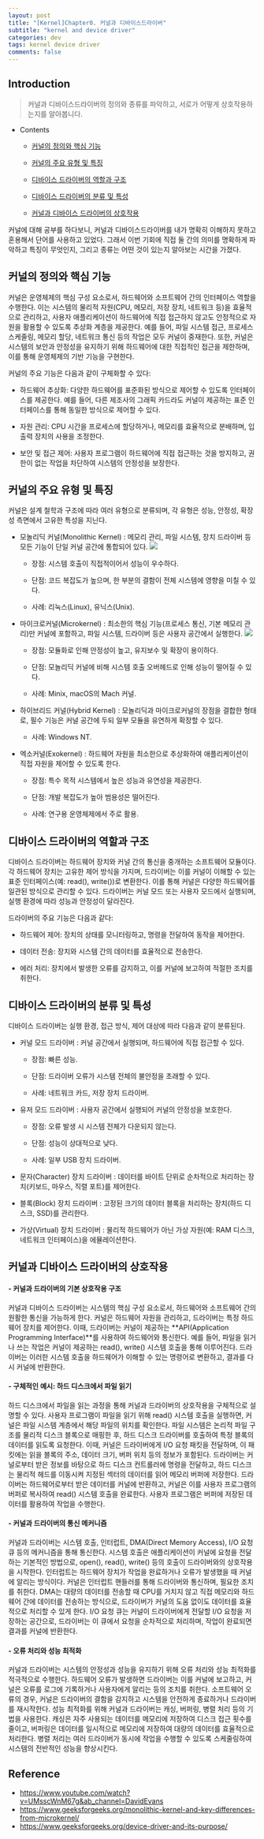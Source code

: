 ```yaml
---
layout: post
title: "[Kernel]Chapter0. 커널과 디바이스드라이버"
subtitle: "kernel and device driver"
categories: dev
tags: kernel device driver
comments: false
---
```


## Introduction
> 커널과 디바이스드라이버의 정의와 종류를 파악하고, 서로가 어떻게 상호작용하는지를 알아봅니다.

- Contents
	- [커널의 정의와 핵심 기능](#커널의-정의와-핵심-기능)
	
	- [커널의 주요 유형 및 특징](#커널의-주요-유형-및-특징)
	
	- [디바이스 드라이버의 역할과 구조](#디바이스-드라이버의-역할과-구조)

   - [디바이스 드라이버의 분류 및 특성](#디바이스-드라이버의-분류-및-특성)

   - [커널과 디바이스 드라이버의 상호작용](#커널과-디바이스-드라이버의-상호작용)
  
    
  
커널에 대해 공부를 하다보니, 커널과 디바이스드라이버를 내가 명확히 이해하지 못하고 혼용해서 단어를 사용하고 있었다. 그래서 이번 기회에 직접 둘 간의 의미를 명확하게 파악하고 특징이 무엇인지, 그리고 종류는 어떤 것이 있는지 알아보는 시간을 가졌다.

## 커널의 정의와 핵심 기능

커널은 운영체제의 핵심 구성 요소로서, 하드웨어와 소프트웨어 간의 인터페이스 역할을 수행한다. 이는 시스템의 물리적 자원(CPU, 메모리, 저장 장치, 네트워크 등)을 효율적으로 관리하고, 사용자 애플리케이션이 하드웨어에 직접 접근하지 않고도 안정적으로 자원을 활용할 수 있도록 추상화 계층을 제공한다. 예를 들어, 파일 시스템 접근, 프로세스 스케줄링, 메모리 할당, 네트워크 통신 등의 작업은 모두 커널이 중재한다. 또한, 커널은 시스템의 보안과 안정성을 유지하기 위해 하드웨어에 대한 직접적인 접근을 제한하며, 이를 통해 운영체제의 기반 기능을 구현한다.

커널의 주요 기능은 다음과 같이 구체화할 수 있다:

- 하드웨어 추상화: 다양한 하드웨어를 표준화된 방식으로 제어할 수 있도록 인터페이스를 제공한다. 예를 들어, 다른 제조사의 그래픽 카드라도 커널이 제공하는 표준 인터페이스를 통해 동일한 방식으로 제어할 수 있다.

- 자원 관리: CPU 시간을 프로세스에 할당하거나, 메모리를 효율적으로 분배하며, 입출력 장치의 사용을 조정한다.

- 보안 및 접근 제어: 사용자 프로그램이 하드웨어에 직접 접근하는 것을 방지하고, 권한이 없는 작업을 차단하여 시스템의 안정성을 보장한다.

## 커널의 주요 유형 및 특징

커널은 설계 철학과 구조에 따라 여러 유형으로 분류되며, 각 유형은 성능, 안정성, 확장성 측면에서 고유한 특성을 지닌다.

- 모놀리딕 커널(Monolithic Kernel) : 메모리 관리, 파일 시스템, 장치 드라이버 등 모든 기능이 단일 커널 공간에 통합되어 있다.
![](https://velog.velcdn.com/images/yeosu623/post/04c98645-44ab-447d-b6a4-13186e67a260/image.png)

  - 장점: 시스템 호출이 직접적이어서 성능이 우수하다.

  - 단점: 코드 복잡도가 높으며, 한 부분의 결함이 전체 시스템에 영향을 미칠 수 있다.

  - 사례: 리눅스(Linux), 유닉스(Unix).

- 마이크로커널(Microkernel) : 최소한의 핵심 기능(프로세스 통신, 기본 메모리 관리)만 커널에 포함하고, 파일 시스템, 드라이버 등은 사용자 공간에서 실행한다.
![](https://velog.velcdn.com/images/yeosu623/post/0147a3f1-d4c8-455a-8f70-05339b5033ea/image.png)

  - 장점: 모듈화로 인해 안정성이 높고, 유지보수 및 확장이 용이하다.

  - 단점: 모놀리딕 커널에 비해 시스템 호출 오버헤드로 인해 성능이 떨어질 수 있다.

  - 사례: Minix, macOS의 Mach 커널.

- 하이브리드 커널(Hybrid Kernel) : 모놀리딕과 마이크로커널의 장점을 결합한 형태로, 필수 기능은 커널 공간에 두되 일부 모듈을 유연하게 확장할 수 있다.

  - 사례: Windows NT.

- 엑소커널(Exokernel) : 하드웨어 자원을 최소한으로 추상화하여 애플리케이션이 직접 자원을 제어할 수 있도록 한다.

  - 장점: 특수 목적 시스템에서 높은 성능과 유연성을 제공한다.

  - 단점: 개발 복잡도가 높아 범용성은 떨어진다.

  - 사례: 연구용 운영체제에서 주로 활용.

## 디바이스 드라이버의 역할과 구조

디바이스 드라이버는 하드웨어 장치와 커널 간의 통신을 중개하는 소프트웨어 모듈이다. 각 하드웨어 장치는 고유한 제어 방식을 가지며, 드라이버는 이를 커널이 이해할 수 있는 표준 인터페이스(예: read(), write())로 변환한다. 이를 통해 커널은 다양한 하드웨어를 일관된 방식으로 관리할 수 있다. 드라이버는 커널 모드 또는 사용자 모드에서 실행되며, 실행 환경에 따라 성능과 안정성이 달라진다.

드라이버의 주요 기능은 다음과 같다:

 - 하드웨어 제어: 장치의 상태를 모니터링하고, 명령을 전달하여 동작을 제어한다.

 - 데이터 전송: 장치와 시스템 간의 데이터를 효율적으로 전송한다.

 - 에러 처리: 장치에서 발생한 오류를 감지하고, 이를 커널에 보고하여 적절한 조치를 취한다.

## 디바이스 드라이버의 분류 및 특성

디바이스 드라이버는 실행 환경, 접근 방식, 제어 대상에 따라 다음과 같이 분류된다.

- 커널 모드 드라이버 : 커널 공간에서 실행되며, 하드웨어에 직접 접근할 수 있다.

  - 장점: 빠른 성능.

  - 단점: 드라이버 오류가 시스템 전체의 불안정을 초래할 수 있다.
  
  - 사례: 네트워크 카드, 저장 장치 드라이버.

- 유저 모드 드라이버 : 사용자 공간에서 실행되어 커널의 안정성을 보호한다.

  - 장점: 오류 발생 시 시스템 전체가 다운되지 않는다.

  - 단점: 성능이 상대적으로 낮다.

  - 사례: 일부 USB 장치 드라이버.

- 문자(Character) 장치 드라이버 : 데이터를 바이트 단위로 순차적으로 처리하는 장치(키보드, 마우스, 직렬 포트)를 제어한다.

- 블록(Block) 장치 드라이버 : 고정된 크기의 데이터 블록을 처리하는 장치(하드 디스크, SSD)를 관리한다.

- 가상(Virtual) 장치 드라이버 : 물리적 하드웨어가 아닌 가상 자원(예: RAM 디스크, 네트워크 인터페이스)을 에뮬레이션한다.
  
## 커널과 디바이스 드라이버의 상호작용

#### - 커널과 드라이버의 기본 상호작용 구조
커널과 디바이스 드라이버는 시스템의 핵심 구성 요소로서, 하드웨어와 소프트웨어 간의 원활한 통신을 가능하게 한다. 커널은 하드웨어 자원을 관리하고, 드라이버는 특정 하드웨어 장치를 제어한다. 이때, 드라이버는 커널이 제공하는 **API(Application Programming Interface)**를 사용하여 하드웨어와 통신한다. 예를 들어, 파일을 읽거나 쓰는 작업은 커널이 제공하는 read(), write() 시스템 호출을 통해 이루어진다. 드라이버는 이러한 시스템 호출을 하드웨어가 이해할 수 있는 명령어로 변환하고, 결과를 다시 커널에 반환한다.

#### - 구체적인 예시: 하드 디스크에서 파일 읽기

하드 디스크에서 파일을 읽는 과정을 통해 커널과 드라이버의 상호작용을 구체적으로 설명할 수 있다. 사용자 프로그램이 파일을 읽기 위해 read() 시스템 호출을 실행하면, 커널은 파일 시스템 계층에서 해당 파일의 위치를 확인한다. 파일 시스템은 논리적 파일 구조를 물리적 디스크 블록으로 매핑한 후, 하드 디스크 드라이버를 호출하여 특정 블록의 데이터를 읽도록 요청한다. 이때, 커널은 드라이버에게 I/O 요청 패킷을 전달하며, 이 패킷에는 읽을 블록의 주소, 데이터 크기, 버퍼 위치 등의 정보가 포함된다. 드라이버는 커널로부터 받은 정보를 바탕으로 하드 디스크 컨트롤러에 명령을 전달하고, 하드 디스크는 물리적 헤드를 이동시켜 지정된 섹터의 데이터를 읽어 메모리 버퍼에 저장한다. 드라이버는 하드웨어로부터 받은 데이터를 커널에 반환하고, 커널은 이를 사용자 프로그램의 버퍼로 복사하여 read() 시스템 호출을 완료한다. 사용자 프로그램은 버퍼에 저장된 데이터를 활용하여 작업을 수행한다.

#### - 커널과 드라이버의 통신 메커니즘

커널과 드라이버는 시스템 호출, 인터럽트, DMA(Direct Memory Access), I/O 요청 큐 등의 메커니즘을 통해 통신한다. 시스템 호출은 애플리케이션이 커널에 요청을 전달하는 기본적인 방법으로, open(), read(), write() 등의 호출이 드라이버와의 상호작용을 시작한다. 인터럽트는 하드웨어 장치가 작업을 완료하거나 오류가 발생했을 때 커널에 알리는 방식이다. 커널은 인터럽트 핸들러를 통해 드라이버와 통신하며, 필요한 조치를 취한다. DMA는 대량의 데이터를 전송할 때 CPU를 거치지 않고 직접 메모리와 하드웨어 간에 데이터를 전송하는 방식으로, 드라이버가 커널의 도움 없이도 데이터를 효율적으로 처리할 수 있게 한다. I/O 요청 큐는 커널이 드라이버에게 전달할 I/O 요청을 저장하는 공간으로, 드라이버는 이 큐에서 요청을 순차적으로 처리하며, 작업이 완료되면 결과를 커널에 반환한다.

#### - 오류 처리와 성능 최적화

커널과 드라이버는 시스템의 안정성과 성능을 유지하기 위해 오류 처리와 성능 최적화를 적극적으로 수행한다. 하드웨어 오류가 발생하면 드라이버는 이를 커널에 보고하고, 커널은 오류를 로그에 기록하거나 사용자에게 알리는 등의 조치를 취한다. 소프트웨어 오류의 경우, 커널은 드라이버의 결함을 감지하고 시스템을 안전하게 종료하거나 드라이버를 재시작한다. 성능 최적화를 위해 커널과 드라이버는 캐싱, 버퍼링, 병렬 처리 등의 기법을 사용한다. 캐싱은 자주 사용되는 데이터를 메모리에 저장하여 디스크 접근 횟수를 줄이고, 버퍼링은 데이터를 일시적으로 메모리에 저장하여 대량의 데이터를 효율적으로 처리한다. 병렬 처리는 여러 드라이버가 동시에 작업을 수행할 수 있도록 스케줄링하여 시스템의 전반적인 성능을 향상시킨다.

## Reference
- https://www.youtube.com/watch?v=UMsscWnM67g&ab_channel=DavidEvans
- https://www.geeksforgeeks.org/monolithic-kernel-and-key-differences-from-microkernel/
- https://www.geeksforgeeks.org/device-driver-and-its-purpose/